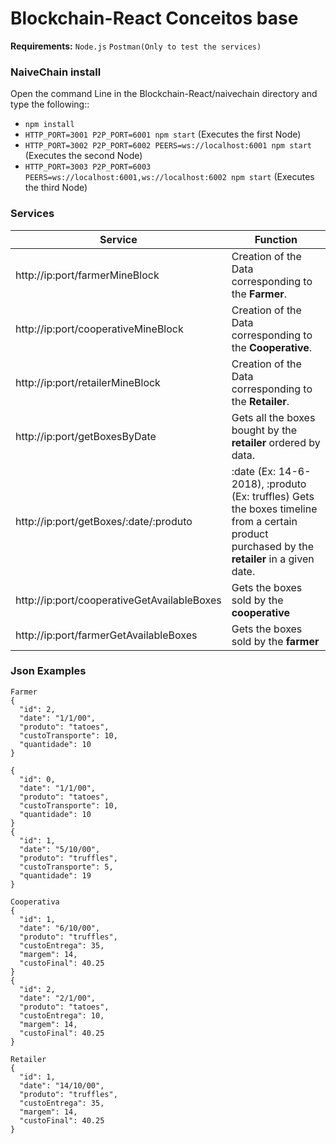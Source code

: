 # Blockchain-React Conceitos base

**Requirements:** 
`Node.js`
`Postman(Only to test the services)`

### NaiveChain install

Open the command Line in the Blockchain-React/naivechain directory and type the following::

* `npm install`
* `HTTP_PORT=3001 P2P_PORT=6001 npm start` (Executes the first Node)
* `HTTP_PORT=3002 P2P_PORT=6002 PEERS=ws://localhost:6001 npm start` (Executes the second Node)
* `HTTP_PORT=3003 P2P_PORT=6003 PEERS=ws://localhost:6001,ws://localhost:6002 npm start` (Executes the third Node)

### Services
Service      | Function
------------ | -------------
http://ip:port/farmerMineBlock | Creation of the Data corresponding to the **Farmer**.
http://ip:port/cooperativeMineBlock | Creation of the Data corresponding to the **Cooperative**.
http://ip:port/retailerMineBlock | Creation of the Data corresponding to the **Retailer**.
http://ip:port/getBoxesByDate | Gets all the boxes bought by the **retailer** ordered by data.
http://ip:port/getBoxes/:date/:produto |  :date (Ex: 14-6-2018), :produto (Ex: truffles) Gets the boxes timeline from a certain product purchased by the **retailer** in a given date.
http://ip:port/cooperativeGetAvailableBoxes | Gets the boxes sold by the **cooperative**
http://ip:port/farmerGetAvailableBoxes | Gets the boxes sold by the **farmer**

### Json Examples

```
Farmer
{
  "id": 2,
  "date": "1/1/00",
  "produto": "tatoes",
  "custoTransporte": 10,
  "quantidade": 10
}
 
{
  "id": 0,
  "date": "1/1/00",
  "produto": "tatoes",
  "custoTransporte": 10,
  "quantidade": 10
}
{
  "id": 1,
  "date": "5/10/00",
  "produto": "truffles",
  "custoTransporte": 5,
  "quantidade": 19
}
```
```
Cooperativa
{
  "id": 1,
  "date": "6/10/00",
  "produto": "truffles",
  "custoEntrega": 35,
  "margem": 14,
  "custoFinal": 40.25
}
{
  "id": 2,
  "date": "2/1/00",
  "produto": "tatoes",
  "custoEntrega": 10,
  "margem": 14,
  "custoFinal": 40.25
}
```
```
Retailer
{
  "id": 1,
  "date": "14/10/00",
  "produto": "truffles",
  "custoEntrega": 35,
  "margem": 14,
  "custoFinal": 40.25
}
```
